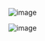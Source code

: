 
![image](https://github.com/user-attachments/assets/9cca99be-bb65-432c-ba8f-8c9fd738d612)

![image](https://github.com/user-attachments/assets/e703eff4-ba9b-49b6-be1d-797709bf6e13)


